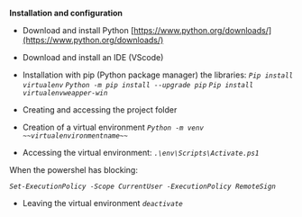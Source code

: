 
**Installation and configuration** 

- Download and install Python [https://www.python.org/downloads/](https://www.python.org/downloads/)
- Download and install an IDE (VScode)
- Installation with pip (Python package manager) the libraries:
*`Pip install virtualenv`*
*`Python -m pip install --upgrade pip`*
*`Pip install virtualenvweapper-win`*


- Creating and accessing the project folder
- Creation of a virtual environment
*`Python -m venv ~~virtualenvironmentname~~`*
- Accessing the virtual environment:
*`.\env\Scripts\Activate.ps1`*

When the powershel has blocking:

*`Set-ExecutionPolicy -Scope CurrentUser -ExecutionPolicy RemoteSign`*

- Leaving the virtual environment
*`deactivate`*